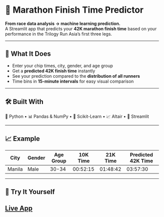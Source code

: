 # 🏃 Marathon Finish Time Predictor  

**From race data analysis → machine learning prediction.**  
A Streamlit app that predicts your **42K marathon finish time** based on your performance in the Trilogy Run Asia’s first three legs.

---

## 📌 What It Does  
- Enter your chip times, city, gender, and age group  
- Get a **predicted 42K finish time** instantly  
- See your prediction compared to the **distribution of all runners**  
- Time bins in **15-minute intervals** for easy visual comparison  

---

## 🛠 Built With  
🐍 Python • 📊 Pandas & NumPy • 🤖 Scikit-Learn • 📈 Altair • 🎨 Streamlit  


---

## 📈 Example  
| City   | Gender | Age Group | 10K Time | 21K Time | Predicted 42K Time |
|--------|--------|-----------|----------|----------|--------------------|
| Manila | Male   | 30-34     | 00:52:15 | 01:48:42 | 03:57:30           |

---

## 🚀 Try It Yourself  
[Live App](https://trilogyrunasia.streamlit.app)  
---
